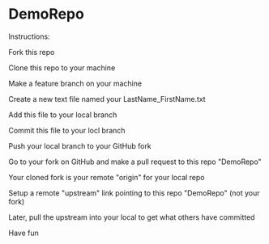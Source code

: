 # DemoRepo

Instructions:

Fork this repo

Clone this repo to your machine

Make a feature branch on your machine

Create a new text file named your LastName_FirstName.txt

Add this file to your local branch

Commit this file to your locl branch

Push your local branch to your GitHub fork

Go to your fork on GitHub and make a pull request to this repo "DemoRepo"

Your cloned fork is your remote "origin" for your local repo

Setup a remote "upstream" link pointing to this repo "DemoRepo" (not your fork)

Later, pull the upstream into your local to get what others have committed

Have fun



